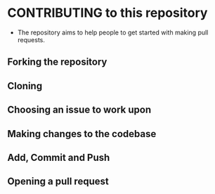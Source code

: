 # CONTRIBUTING to this repository

* The repository aims to help people to get started with making pull requests.

## Forking the repository

## Cloning 

## Choosing an issue to work upon

## Making changes to the codebase

## Add, Commit and Push 

## Opening a pull request